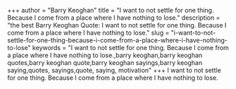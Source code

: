 +++
author = "Barry Keoghan"
title = "I want to not settle for one thing. Because I come from a place where I have nothing to lose."
description = "the best Barry Keoghan Quote: I want to not settle for one thing. Because I come from a place where I have nothing to lose."
slug = "i-want-to-not-settle-for-one-thing-because-i-come-from-a-place-where-i-have-nothing-to-lose"
keywords = "I want to not settle for one thing. Because I come from a place where I have nothing to lose.,barry keoghan,barry keoghan quotes,barry keoghan quote,barry keoghan sayings,barry keoghan saying,quotes, sayings,quote, saying, motivation"
+++
I want to not settle for one thing. Because I come from a place where I have nothing to lose.
